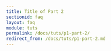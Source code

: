 ```yaml
---
title: Title of Part 2
sectionid: faq
layout: faq
module: tuts
permalink: /docs/tuts/p1-part-2/
redirect_from: /docs/tuts/p1-part-2.md
---
```

